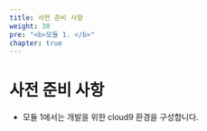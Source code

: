 ```yaml
---
title: 사전 준비 사항
weight: 30
pre: "<b>모듈 1. </b>"
chapter: true
---
```


# 사전 준비 사항

- 모듈 1에서는 개발을 위한 cloud9 환경을 구성합니다.


